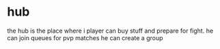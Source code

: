 # hub

the hub is the place where i player can buy stuff and prepare for fight.
he can join queues for pvp matches
he can create a group
